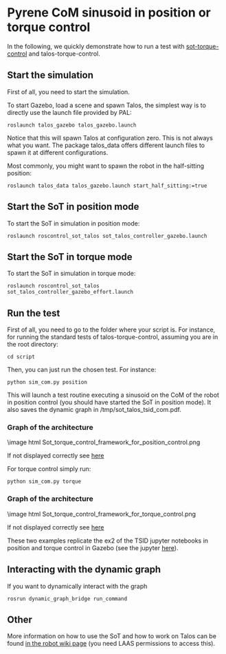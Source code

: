 # Pyrene CoM sinusoid in position or torque control

In the following, we quickly demonstrate how to run a test with  <a href="https://github.com/stack-of-tasks/sot-torque-control">sot-torque-control</a> and talos-torque-control.

## Start the simulation

First of all, you need to start the simulation.

To start Gazebo, load a scene and spawn Talos, the simplest way is to directly use the launch file provided by PAL:
```
roslaunch talos_gazebo talos_gazebo.launch
```

Notice that this will spawn Talos at configuration zero. This is not always what you want.
The package talos_data offers different launch files to spawn it at different configurations. 

Most commonly, you might want to spawn the robot in the half-sitting position:
```
roslaunch talos_data talos_gazebo.launch start_half_sitting:=true
```


## Start the SoT in position mode

To start the SoT in simulation in position mode: 
```
roslaunch roscontrol_sot_talos sot_talos_controller_gazebo.launch
```

## Start the SoT in torque mode

To start the SoT in simulation in torque mode: 
```
roslaunch roscontrol_sot_talos sot_talos_controller_gazebo_effort.launch
```

## Run the test

First of all, you need to go to the folder where your script is.
For instance, for running the standard tests of talos-torque-control, assuming you are in the root directory:

```
cd script
```

Then, you can just run the chosen test. For instance:

```
python sim_com.py position
```

This will launch a test routine executing a sinusoid on the CoM of the robot in position control (you should have started the SoT in position mode).
It also saves the dynamic graph in /tmp/sot_talos_tsid_com.pdf.

### Graph of the architecture

\image html Sot_torque_control_framework_for_position_control.png

If not displayed correctly see [here](pictures/Sot_torque_control_framework_for_position_control.png)

For torque control simply run:

```
python sim_com.py torque
```
### Graph of the architecture

\image html Sot_torque_control_framework_for_torque_control.png

If not displayed correctly see [here](pictures/Sot_torque_control_framework_for_torque_control.png)

These two examples replicate the ex2 of the TSID jupyter notebooks in position and torque control in Gazebo (see the jupyter <a href="https://github.com/stack-of-tasks/tsid/blob/master/exercizes/notebooks/TSID_ex2.ipynb">here</a>). 


## Interacting with the dynamic graph

If you want to dynamically interact with the graph

```
rosrun dynamic_graph_bridge run_command
```

## Other

More information on how to use the SoT and how to work on Talos can be found <a href="https://wiki.laas.fr/robots/Pyrene">in the robot wiki page</a> (you need LAAS permissions to access this).


